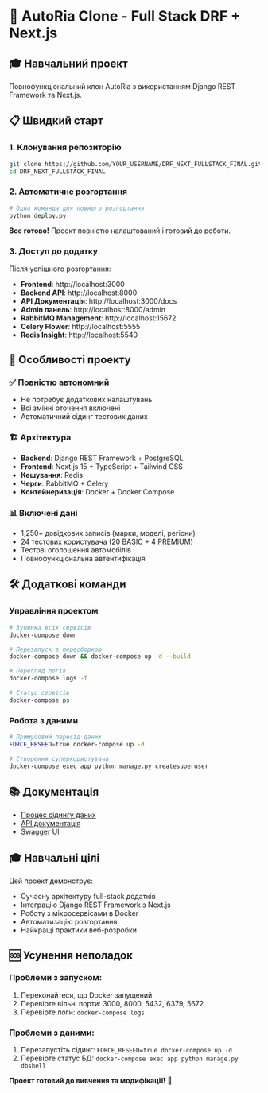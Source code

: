 # 🚀 AutoRia Clone - Full Stack DRF + Next.js

## 🎓 Навчальний проект

Повнофункціональний клон AutoRia з використанням Django REST Framework та Next.js.

## 📋 Швидкий старт

### 1. Клонування репозиторію
```bash
git clone https://github.com/YOUR_USERNAME/DRF_NEXT_FULLSTACK_FINAL.git
cd DRF_NEXT_FULLSTACK_FINAL
```

### 2. Автоматичне розгортання
```bash
# Одна команда для повного розгортання
python deploy.py
```

**Все готово!** Проект повністю налаштований і готовий до роботи.

### 3. Доступ до додатку
Після успішного розгортання:

- **Frontend**: http://localhost:3000
- **Backend API**: http://localhost:8000
- **API Документація**: http://localhost:3000/docs
- **Admin панель**: http://localhost:8000/admin
- **RabbitMQ Management**: http://localhost:15672
- **Celery Flower**: http://localhost:5555
- **Redis Insight**: http://localhost:5540

## 🎯 Особливості проекту

### ✅ Повністю автономний
- Не потребує додаткових налаштувань
- Всі змінні оточення включені
- Автоматичний сідинг тестових даних

### 🏗️ Архітектура
- **Backend**: Django REST Framework + PostgreSQL
- **Frontend**: Next.js 15 + TypeScript + Tailwind CSS
- **Кешування**: Redis
- **Черги**: RabbitMQ + Celery
- **Контейнеризація**: Docker + Docker Compose

### 📊 Включені дані
- 1,250+ довідкових записів (марки, моделі, регіони)
- 24 тестових користувача (20 BASIC + 4 PREMIUM)
- Тестові оголошення автомобілів
- Повнофункціональна автентифікація

## 🛠️ Додаткові команди

### Управління проектом
```bash
# Зупинка всіх сервісів
docker-compose down

# Перезапуск з пересборкою
docker-compose down && docker-compose up -d --build

# Перегляд логів
docker-compose logs -f

# Статус сервісів
docker-compose ps
```

### Робота з даними
```bash
# Примусовий пересід даних
FORCE_RESEED=true docker-compose up -d

# Створення суперкористувача
docker-compose exec app python manage.py createsuperuser
```

## 📚 Документація

- [Процес сідингу даних](docs/SEEDING_PROCESS_UA.md)
- [API документація](http://localhost:3000/docs)
- [Swagger UI](http://localhost:8000/api/doc/)

## 🎓 Навчальні цілі

Цей проект демонструє:
- Сучасну архітектуру full-stack додатків
- Інтеграцію Django REST Framework з Next.js
- Роботу з мікросервісами в Docker
- Автоматизацію розгортання
- Найкращі практики веб-розробки

## 🆘 Усунення неполадок

### Проблеми з запуском:
1. Переконайтеся, що Docker запущений
2. Перевірте вільні порти: 3000, 8000, 5432, 6379, 5672
3. Перевірте логи: `docker-compose logs`

### Проблеми з даними:
1. Перезапустіть сідинг: `FORCE_RESEED=true docker-compose up -d`
2. Перевірте статус БД: `docker-compose exec app python manage.py dbshell`

**Проект готовий до вивчення та модифікації!** 🚀
